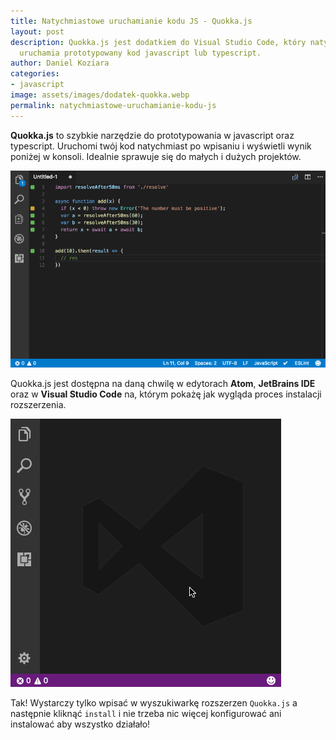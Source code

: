 ```yaml
---
title: Natychmiastowe uruchamianie kodu JS - Quokka.js
layout: post
description: Quokka.js jest dodatkiem do Visual Studio Code, który natychmiastowo
  uruchamia prototypowany kod javascript lub typescript.
author: Daniel Koziara
categories:
- javascript
image: assets/images/dodatek-quokka.webp
permalink: natychmiastowe-uruchamianie-kodu-js
---
```


**Quokka.js** to szybkie narzędzie do prototypowania w javascript oraz typescript. Uruchomi twój kod natychmiast po wpisaniu i wyświetli wynik poniżej w konsoli. Idealnie sprawuje się do małych i dużych projektów.

![](/assets/images/quokka-prezentacja.gif)

Quokka.js jest dostępna na daną chwilę w edytorach **Atom**, **JetBrains IDE** oraz w **Visual Studio Code** na, którym pokażę jak wygląda proces instalacji rozszerzenia.

![](/assets/images/quokka-vsc-instalacja.gif)

Tak! Wystarczy tylko wpisać w wyszukiwarkę rozszerzen `Quokka.js` a następnie kliknąć `install` i nie trzeba nic więcej konfigurować ani instalować aby wszystko działało!
